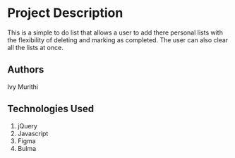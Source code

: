 # Project Description
This is a simple to do list that allows a user to add there personal lists with the flexibility of deleting and marking as completed. The user can also clear all the lists at once.

## Authors
Ivy Murithi

## Technologies Used 
1. jQuery
2. Javascript
3. Figma
4. Bulma
